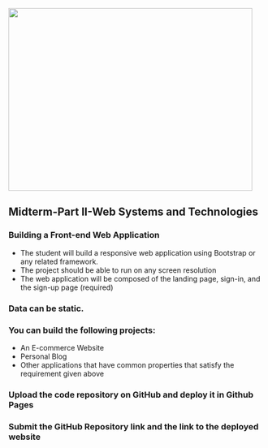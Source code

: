 <img src="https://i.giphy.com/media/v1.Y2lkPTc5MGI3NjExbXI1YTBua3M4a3hwOGUzMjYzbWZ2b2d3cmsweDZ2cGpmcXQzbjM2ZiZlcD12MV9pbnRlcm5hbF9naWZfYnlfaWQmY3Q9Zw/6vj5quVNRhoQw/giphy.gif" width="480" height="360" style="" frameBorder="0" class="giphy-embed" allowFullScreen></img>


## Midterm-Part II-Web Systems and Technologies

### Building a Front-end Web Application
- The student will build a responsive web application using Bootstrap or any related framework.
- The project should be able to run on any screen resolution
- The web application will be composed of the landing page, sign-in, and the sign-up page (required)
### Data can be static.
### You can build the following projects:
- An E-commerce Website
- Personal Blog
- Other applications that have common properties that satisfy the requirement given above

### Upload the code repository on GitHub and deploy it in Github Pages

### Submit the GitHub Repository link and the link to the deployed website
